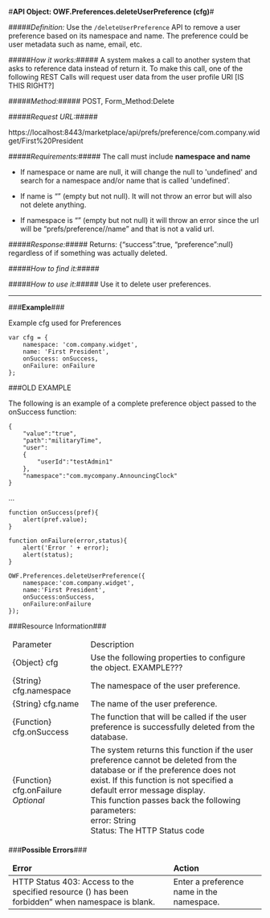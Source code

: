 #<b>API Object: OWF.Preferences.deleteUserPreference (cfg)</b>#

#####<i>Definition:</i> 
Use the `/deleteUserPreference` API to remove a user preference based on its namespace and name. The preference could be user metadata such as name, email, etc.

 

#####<i>How it works:</i>#####
A system makes a call to another system that asks to reference data instead of return it. To make this call, one of the following REST Calls will request user data from the user profile URI [IS THIS RIGHT?] 

#####<i>Method:</i>#####
POST, Form_Method:Delete

#####<i>Request URL:</i>#####

https://localhost:8443/marketplace/api/prefs/preference/com.company.widget/First%20President


#####<i>Requirements:</i>#####
 The call must include <b>namespace and name </b>
 
- If namespace or name are null, it will change the null to 'undefined' and search for a namespace and/or name that is called 'undefined'.
- If name is “” (empty but not null). It will not throw an error but will also not delete anything.

- If namespace is “” (empty but not null) it will throw an error since the url will be “prefs/preference//name” and that is not a valid url.

#####<i>Response:</i>#####
Returns: {“success”:true, “preference”:null} regardless of if something was actually deleted.

#####<i>How to find it:</i>#####


#####<i>How to use it:</i>#####
Use it to delete user preferences.



<hr>
###<b>Example</b>###


Example cfg used for Preferences

    var cfg = {
	    namespace: 'com.company.widget',
	    name: 'First President',
	    onSuccess: onSuccess,
	    onFailure: onFailure
    };









###OLD EXAMPLE 

The following is an example of a complete preference object passed to the onSuccess
function:

    {
    	"value":"true",
    	"path":"militaryTime",
    	"user":
    	{
    		"userId":"testAdmin1"
    	},
    	"namespace":"com.mycompany.AnnouncingClock"
    }

...

    function onSuccess(pref){
    	alert(pref.value);
    }
    
    function onFailure(error,status){
    	alert('Error ' + error);
    	alert(status);
    }
    
    OWF.Preferences.deleteUserPreference({
    	namespace:'com.company.widget',
    	name:'First President',
    	onSuccess:onSuccess,
    	onFailure:onFailure
    });



###Resource Information###
<table style="width:100%">
  <thead>
    <td>Parameter</td>
    <td>Description</td
  </thead>
  <tr>
    <td>{Object} cfg</td>
    <td>Use the following properties to configure the object. EXAMPLE???</td> 
    </tr>
  <tr>
    <td>{String} cfg.namespace</td>
    <td>The namespace of the user preference.</td> 
  </tr>
  <tr>
    <td>{String} cfg.name</td>
    <td>The name of the user preference.</td> 
  </tr>
  <tr>
    <td>{Function} cfg.onSuccess</td>
    <td>The function that will be called if the user preference is successfully deleted from the database.</td> 
  </tr>
  <tr>
    <td>{Function} cfg.onFailure <i>Optional</i></td>
    <td>The system returns this function if the user preference cannot be deleted from the database or if the preference does not exist. If this function is not specified a default error message display.<br> 
    This function passes back the following parameters: <br>error: String
    <br>Status: The HTTP Status code</td> 
  </tr>
</table>


###<b>Possible Errors</b>###
<table style="width:100%">
  <thead>
    <td><b>Error</b></td>
    <td><b>Action</b></td>
  </thead>
  <tr>
    <td>HTTP Status 403: Access to the specified resource () has been forbidden” when namespace is blank.</td>
    <td>Enter a preference name in the namespace.</td> 
  </tr> 
</table> 
